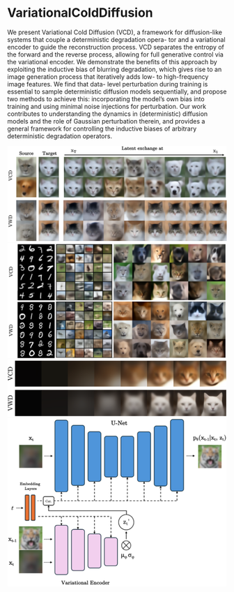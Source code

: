 # VariationalColdDiffusion

We present Variational Cold Diffusion (VCD), a framework for diffusion-like systems that couple a deterministic degradation opera- tor and a variational encoder to guide the reconstruction process. VCD separates the entropy of the forward and the reverse process, allowing for full generative control via the variational encoder. We demonstrate the benefits of this approach by exploiting the inductive bias of blurring degradation, which gives rise to an image generation process that iteratively adds low- to high-frequency image features. We find that data- level perturbation during training is essential to sample deterministic diffusion models sequentially, and propose two methods to achieve this: incorporating the model’s own bias into training and using minimal noise injections for perturbation. Our work contributes to understanding the dynamics in (deterministic) diffusion models and the role of Gaussian perturbation therein, and provides a general framework for controlling the inductive biases of arbitrary deterministic degradation operators.



![Latent Exchange](figures/exchange.png "Latent Exchange")
![Unconditional Samples](figures/unconditional.png "Unconditional Samples")
![Generative Sequences](figures/sequences.png "Generative Sequences")
![Architecture](figures/architecture.png "Architecture")

